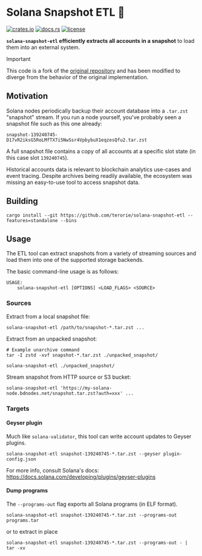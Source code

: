 # Solana Snapshot ETL 📸

[![crates.io](https://img.shields.io/crates/v/solana-snapshot-etl?style=flat-square&logo=rust&color=blue)](https://crates.io/crates/solana-snapshot-etl)
[![docs.rs](https://img.shields.io/badge/docs.rs-solana--snapshot--etl-blue?style=flat-square&logo=docs.rs)](https://docs.rs/solana-snapshot-etl)
[![license](https://img.shields.io/badge/license-Apache--2.0-blue?style=flat-square)](#license)

**`solana-snapshot-etl` efficiently extracts all accounts in a snapshot** to load them into an external system.

> [!IMPORTANT]  
> This code is a fork of the [original repository](https://github.com/riptl/solana-snapshot-etl.git) and has been modified to diverge from the behavior of the original implementation.

## Motivation

Solana nodes periodically backup their account database into a `.tar.zst` "snapshot" stream.
If you run a node yourself, you've probably seen a snapshot file such as this one already:

```
snapshot-139240745-D17vR2iksG5RoLMfTX7i5NwSsr4VpbybuX1eqzesQfu2.tar.zst
```

A full snapshot file contains a copy of all accounts at a specific slot state (in this case slot `139240745`).

Historical accounts data is relevant to blockchain analytics use-cases and event tracing.
Despite archives being readily available, the ecosystem was missing an easy-to-use tool to access snapshot data.

## Building

```shell
cargo install --git https://github.com/terorie/solana-snapshot-etl --features=standalone --bins
```

## Usage

The ETL tool can extract snapshots from a variety of streaming sources
and load them into one of the supported storage backends.

The basic command-line usage is as follows:

```
USAGE:
    solana-snapshot-etl [OPTIONS] <LOAD_FLAGS> <SOURCE>
```

### Sources

Extract from a local snapshot file:

```shell
solana-snapshot-etl /path/to/snapshot-*.tar.zst ...
```

Extract from an unpacked snapshot:

```shell
# Example unarchive command
tar -I zstd -xvf snapshot-*.tar.zst ./unpacked_snapshot/

solana-snapshot-etl ./unpacked_snapshot/
```

Stream snapshot from HTTP source or S3 bucket:

```shell
solana-snapshot-etl 'https://my-solana-node.bdnodes.net/snapshot.tar.zst?auth=xxx' ...
```

### Targets

#### Geyser plugin

Much like `solana-validator`, this tool can write account updates to Geyser plugins.

```shell
solana-snapshot-etl snapshot-139240745-*.tar.zst --geyser plugin-config.json
```

For more info, consult Solana's docs: https://docs.solana.com/developing/plugins/geyser-plugins

#### Dump programs

The `--programs-out` flag exports all Solana programs (in ELF format).

```shell
solana-snapshot-etl snapshot-139240745-*.tar.zst --programs-out programs.tar
```

or to extract in place

```shell
solana-snapshot-etl snapshot-139240745-*.tar.zst --programs-out - | tar -xv
```
